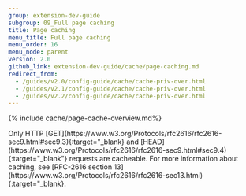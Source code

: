 ```yaml
---
group: extension-dev-guide
subgroup: 09_Full page caching
title: Page caching
menu_title: Full page caching
menu_order: 16
menu_node: parent
version: 2.0
github_link: extension-dev-guide/cache/page-caching.md
redirect_from:
  - /guides/v2.0/config-guide/cache/cache-priv-over.html
  - /guides/v2.1/config-guide/cache/cache-priv-over.html
  - /guides/v2.2/config-guide/cache/cache-priv-over.html
---
```


{% include cache/page-cache-overview.md%}

<div class="bs-callout bs-callout-info" id="info" markdown="1">
Only HTTP [GET](https://www.w3.org/Protocols/rfc2616/rfc2616-sec9.html#sec9.3){:target="&#95;blank} and [HEAD](https://www.w3.org/Protocols/rfc2616/rfc2616-sec9.html#sec9.4){:target="&#95;blank"} requests are cacheable. For more information about caching, see [RFC-2616 section 13](https://www.w3.org/Protocols/rfc2616/rfc2616-sec13.html){:target="&#95;blank}.
</div>
